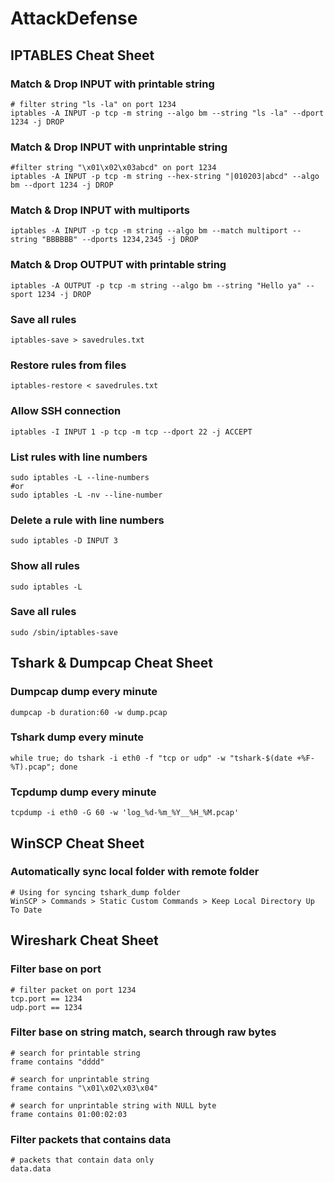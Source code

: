 # AttackDefense

## IPTABLES Cheat Sheet

### Match & Drop INPUT with printable string

```
# filter string "ls -la" on port 1234
iptables -A INPUT -p tcp -m string --algo bm --string "ls -la" --dport 1234 -j DROP
```

### Match & Drop INPUT with unprintable string

```
#filter string "\x01\x02\x03abcd" on port 1234
iptables -A INPUT -p tcp -m string --hex-string "|010203|abcd" --algo bm --dport 1234 -j DROP
```

### Match & Drop INPUT with multiports 
```
iptables -A INPUT -p tcp -m string --algo bm --match multiport --string "BBBBBB" --dports 1234,2345 -j DROP
```

### Match & Drop OUTPUT with printable string
```
iptables -A OUTPUT -p tcp -m string --algo bm --string "Hello ya" --sport 1234 -j DROP
```

### Save all rules
```
iptables-save > savedrules.txt
```

### Restore rules from files
```
iptables-restore < savedrules.txt
```
### Allow SSH connection

```
iptables -I INPUT 1 -p tcp -m tcp --dport 22 -j ACCEPT
```

### List rules with line numbers

```
sudo iptables -L --line-numbers
#or
sudo iptables -L -nv --line-number
```

### Delete a rule with line numbers

```
sudo iptables -D INPUT 3
```
### Show all rules

```
sudo iptables -L
```
### Save all rules

```
sudo /sbin/iptables-save
```

## Tshark & Dumpcap Cheat Sheet

### Dumpcap dump every minute

```
dumpcap -b duration:60 -w dump.pcap
```

### Tshark dump every minute
```
while true; do tshark -i eth0 -f "tcp or udp" -w "tshark-$(date +%F-%T).pcap"; done                                                     
```

### Tcpdump dump every minute
```
tcpdump -i eth0 -G 60 -w 'log_%d-%m_%Y__%H_%M.pcap'
```

## WinSCP Cheat Sheet

### Automatically sync local folder with remote folder

```
# Using for syncing tshark_dump folder
WinSCP > Commands > Static Custom Commands > Keep Local Directory Up To Date
```

## Wireshark Cheat Sheet

### Filter base on port
```
# filter packet on port 1234
tcp.port == 1234
udp.port == 1234
```

### Filter base on string match, search through raw bytes

```
# search for printable string
frame contains "dddd"

# search for unprintable string
frame contains "\x01\x02\x03\x04"

# search for unprintable string with NULL byte
frame contains 01:00:02:03
```

### Filter packets that contains data

```
# packets that contain data only
data.data
```


